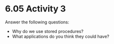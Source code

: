 # 6.05 Activity 3

Answer the following questions:

- Why do we use stored procedures?
- What applications do you think they could have?
